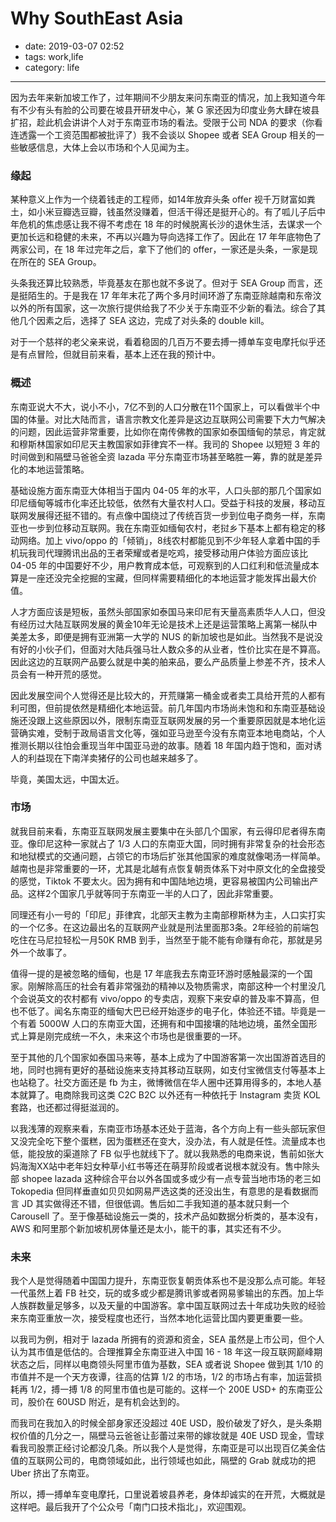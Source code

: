 # Why SouthEast Asia

- date: 2019-03-07 02:52
- tags: work,life
- category: life

-------------------

因为去年来新加坡工作了，过年期间不少朋友来问东南亚的情况，加上我知道今年有不少有头有脸的公司要在坡县开研发中心，某 G 家还因为印度业务大肆在坡县扩招，趁此机会讲讲个人对于东南亚市场的看法。受限于公司 NDA 的要求（你看连透露一个工资范围都被批评了）我不会谈以 Shopee 或者 SEA Group 相关的一些敏感信息，大体上会以市场和个人见闻为主。

### 缘起

某种意义上作为一个绕着钱走的工程师，如14年放弃头条 offer 视千万财富如粪土，如小米豆瓣选豆瓣，钱虽然没赚着，但活干得还是挺开心的。有了呱儿子后中年危机的焦虑感让我不得不考虑在 18 年的时候脱离长沙的退休生活，去谋求一个更加长远和稳健的未来，不再以兴趣为导向选择工作了。因此在 17 年年底物色了两家公司，在 18 年过完年之后，拿下了他们的 offer，一家还是头条，一家是现在所在的 SEA Group。

头条我还算比较熟悉，毕竟基友在那也就不多说了。但对于 SEA Group 而言，还是挺陌生的。于是我在 17 年年末花了两个多月时间环游了东南亚除越南和东帝汶以外的所有国家，这一次旅行提供给我了不少关于东南亚不少新的看法。综合了其他几个因素之后，选择了 SEA 这边，完成了对头条的 double kill。

对于一个慈祥的老父亲来说，看着稳固的几百万不要去搏一搏单车变电摩托似乎还是有点冒险，但就目前来看，基本上还在我的预计中。

### 概述

东南亚说大不大，说小不小，7亿不到的人口分散在11个国家上，可以看做半个中国的体量。对比大陆而言，语言宗教文化差异是这边互联网公司需要下大力气解决的问题，因此运营非常重要，比如你在南传佛教的国家如泰国缅甸的禁忌，肯定就和穆斯林国家如印尼天主教国家如菲律宾不一样。我司的 Shopee 以短短 3 年的时间做到和隔壁马爸爸全资 lazada 平分东南亚市场甚至略胜一筹，靠的就是差异化的本地运营策略。

基础设施方面东南亚大体相当于国内 04-05 年的水平，人口头部的那几个国家如印尼缅甸等城市化率还比较低，依然有大量农村人口。受益于科技的发展，移动互联网发展得还挺不错的。有点像中国绕过了传统百货一步到位电子商务一样，东南亚也一步到位移动互联网。我在东南亚如缅甸农村，老挝乡下基本上都有稳定的移动网络。加上 vivo/oppo 的「倾销」，8线农村都能见到不少年轻人拿着中国的手机玩我司代理腾讯出品的王者荣耀或者是吃鸡，接受移动用户体验方面应该比 04-05 年的中国要好不少，用户教育成本低，可观察到的人口红利和低流量成本算是一座还没完全挖掘的宝藏，但同样需要精细化的本地运营才能发挥出最大价值。

人才方面应该是短板，虽然头部国家如泰国马来印尼有天量高素质华人人口，但没有经历过大陆互联网发展的黄金10年无论是技术上还是运营策略上离第一梯队中美差太多，即便是拥有亚洲第一大学的 NUS 的新加坡也是如此。当然我不是说没有好的小伙子们，但面对大陆兵强马壮人数众多的从业者，性价比实在是不算高。因此这边的互联网产品要么就是中美的舶来品，要么产品质量上参差不齐，技术人员会有一种开荒的感觉。

因此发展空间个人觉得还是比较大的，开荒赚第一桶金或者卖工具给开荒的人都有利可图，但前提依然是精细化本地运营。前几年国内市场尚未饱和和东南亚基础设施还没跟上这些原因以外，限制东南亚互联网发展的另一个重要原因就是本地化运营确实难，受制于政局语言文化等，强如亚马逊至今没有东南亚本地电商站，个人推测长期以往怕会重现当年中国亚马逊的故事。随着 18 年国内趋于饱和，面对诱人的利益现在下南洋卖猪仔的公司也越来越多了。

毕竟，美国太远，中国太近。

### 市场

就我目前来看，东南亚互联网发展主要集中在头部几个国家，有云得印尼者得东南亚。像印尼这种一家就占了 1/3 人口的东南亚大国，同时拥有非常复杂的社会形态和地狱模式的交通问题，占领它的市场后扩张其他国家的难度就像喝汤一样简单。越南也是非常重要的一环，尤其是北越有点恢复朝贡体系下对中原文化的全盘接受的感觉，Tiktok 不要太火。因为拥有和中国陆地边境，更容易被国内公司输出产品。这样2个国家几乎就等同于东南亚一半的人口了，因此非常重要。

同理还有小一号的「印尼」菲律宾，北部天主教为主南部穆斯林为主，人口实打实的一个亿多。在这边最出名的互联网产业就是刑法里面那3条。2年经验的前端包吃住在马尼拉轻松一月50K RMB 到手，当然至于能不能有命赚有命花，那就是另外一个故事了。

值得一提的是被忽略的缅甸，也是 17 年底我去东南亚环游时感触最深的一个国家。刚解除高压的社会有着非常强劲的精神以及物质需求，南部这种一个村里没几个会说英文的农村都有 vivo/oppo 的专卖店，观察下来安卓的普及率不算高，但也不低了。闻名东南亚的缅甸大巴已经开始逐步的电子化，体验还不错。毕竟是一个有着 5000W 人口的东南亚大国，还拥有和中国接壤的陆地边境，虽然全国形式上算是刚完成统一不久，未来这个市场也是很重要的一环。

至于其他的几个国家如泰国马来等，基本上成为了中国游客第一次出国游首选目的地，同时也拥有更好的基础设施来支持其移动互联网，如支付宝微信支付等基本上也站稳了。社交方面还是 fb 为主，微博微信在华人圈中还算用得多的，本地人基本就算了。电商除我司这类 C2C B2C 以外还有一种依托于 Instagram 卖货 KOL 套路，也还都过得挺滋润的。

以我浅薄的观察来看，东南亚市场基本还处于蓝海，各个方向上有一些头部玩家但又没完全吃下整个蛋糕，因为蛋糕还在变大，没办法，有人就是任性。流量成本也低，能投放的渠道除了 FB 似乎也就线下了。就以我熟悉的电商来说，售前如张大妈海淘XX站中老年妇女种草小红书等还在萌芽阶段或者说根本就没有。售中除头部 shopee lazada 这种综合平台以外各国或多或少有一点专营当地市场的老三如 Tokopedia 但同样垂直如贝贝如网易严选这类的还没出生，有意思的是看数据而言 JD 其实做得还不错，但很低调。售后如二手我知道的基本就只剩一个 Carousell 了。至于像基础设施云一类的，技术产品如数据分析类的，基本没有，AWS 和阿里那个新加坡机房体量还是太小，能干的事，其实还有不少。

### 未来

我个人是觉得随着中国国力提升，东南亚恢复朝贡体系也不是没那么点可能。年轻一代虽然上着 FB 社交，玩的或多或少都是腾讯爹或者网易爹输出的东西。加上华人族群数量足够多，以及天量的中国游客。拿中国互联网过去十年成功失败的经验来东南亚重放一次，接受程度也还行，当然本地化运营比国内要更重要一些。

以我司为例，相对于 lazada 所拥有的资源和资金，SEA 虽然是上市公司，但个人认为其市值是低估的。合理推算全东南亚进入中国 16 - 18 年这一段互联网巅峰期状态之后，同样以电商领头阿里市值为基数，SEA 或者说 Shopee 做到其 1/10 的市值并不是一个天方夜谭，往高的估算 1/2 的市场，1/2 的市场占有率，加运营损耗再 1/2，搏一搏 1/8 的阿里市值也是可能的。这样一个 200E USD+ 的东南亚公司，股价在 60USD 附近，是有机会达到的。

而我司在我加入的时候全部身家还没超过 40E USD，股价破发了好久，是头条期权价值的几分之一，隔壁马云爸爸让彭蕾过来带的嫁妆就是 40E USD 现金，雪球看我司股票正经讨论都没几条。所以我个人是觉得，东南亚是可以出现百亿美金估值的互联网公司的，电商领域如此，出行领域也如此，隔壁的 Grab 就成功的把 Uber 挤出了东南亚。

所以，搏一搏单车变电摩托，口里说着坡县养老，身体却诚实的在开荒，大概就是这样吧。最后我开了个公众号「南门口技术指北」，欢迎围观。
